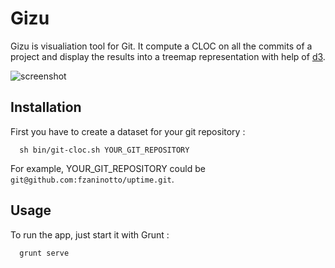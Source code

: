Gizu
====

Gizu is visualiation tool for Git. It compute a CLOC on all the commits of a project and display the results into a treemap representation with help of [d3](http://d3js.org/).

![screenshot](http://marmelab.com/gizu/img/gizu.gif)

Installation
------------

First you have to create a dataset for your git repository :

```
  sh bin/git-cloc.sh YOUR_GIT_REPOSITORY
```

For example, YOUR_GIT_REPOSITORY could be `git@github.com:fzaninotto/uptime.git`.

Usage
-----

To run the app, just start it with Grunt :
```
  grunt serve
```
